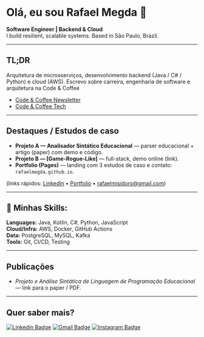 # Olá, eu sou Rafael Megda 👋

**Software Engineer | Backend & Cloud**  
I build resilient, scalable systems. Based in São Paulo, Brazil.

---

## TL;DR
Arquitetura de microsserviços, desenvolvimento backend (Java / C# / Python) e cloud (AWS). Escrevo sobre carreira, engenharia de software e arquitetura na Code & Coffee

- [Code & Coffee Newsletter](https://www.linkedin.com/newsletters/7057736334987141121/)
- [Code & Coffee Tech](https://medium.com/@rafaelmisidoro)

---

## Destaques / Estudos de caso
- **Projeto A — Analisador Sintático Educacional** — parser educacional + artigo (paper) com demo e código.  
- **Projeto B — [Game-Rogue-Like]** — full-stack, demo online (link).  
- **Portfolio (Pages)** — landing com 3 estudos de caso e contato: `rafaelmegda.github.io`.

(links rápidos: [LinkedIn](sua-url) • [Portfolio](https://rafaelmegda.github.io) • rafaelmisidoro@gmail.com)

---

## 🚀 Minhas Skills:
**Languages:** Java, Kotlin, C#, Python, JavaScript  
**Cloud/Infra:** AWS, Docker, GitHub Actions  
**Data:** PostgreSQL, MySQL, Kafka  
**Tools:** Git, CI/CD, Testing

---

## Publicações
- *Projeto e Análise Sintática de Linguagem de Programação Educacional* — link para o paper / PDF.

---

## Quer saber mais?
[![Linkedin Badge](https://img.shields.io/badge/-LinkedIn-blue?style=flat-square&logo=Linkedin&logoColor=white&link=https://www.linkedin.com/in/rafaelmegda/)](https://www.linkedin.com/in/rafaelmegda/)
[![Gmail Badge](https://img.shields.io/badge/-Gmail-c14438?style=flat-square&logo=Gmail&logoColor=white&link=mailto:rafaelmegda@gmail.com)](mailto:rafaelmisidoro@gmail.com)
[![Instagram Badge](https://img.shields.io/badge/-Instagram-E4405F?style=flat-square&logo=Instagram&logoColor=white&link=https://www.instagram.com/megdarafael)](https://www.instagram.com/megdarafael)
